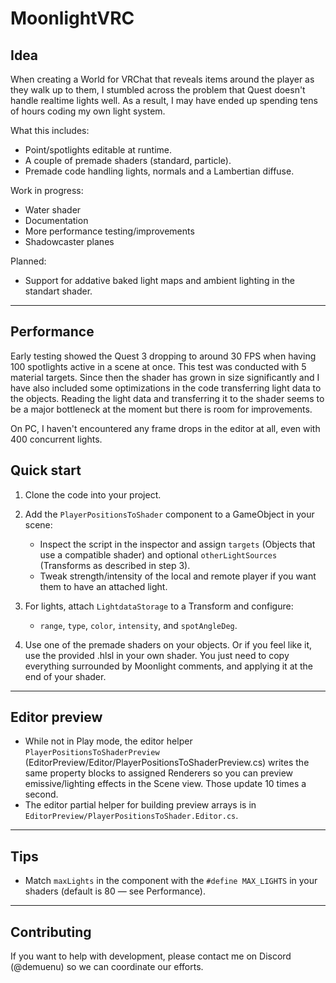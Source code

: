# MoonlightVRC

## Idea

When creating a World for VRChat that reveals items around the player as they walk up to them, I stumbled across the problem that Quest doesn't handle realtime lights well. As a result, I may have ended up spending tens of hours coding my own light system.

What this includes:
- Point/spotlights editable at runtime.
- A couple of premade shaders (standard, particle).
- Premade code handling lights, normals and a Lambertian diffuse.

Work in progress:
- Water shader
- Documentation
- More performance testing/improvements
- Shadowcaster planes
  
Planned:
- Support for addative baked light maps and ambient lighting in the standart shader.
  
---

## Performance

Early testing showed the Quest 3 dropping to around 30 FPS when having 100 spotlights active in a scene at once. This test was conducted with 5 material targets. Since then the shader has grown in size significantly and I have also included some optimizations in the code transferring light data to the objects. Reading the light data and transferring it to the shader seems to be a major bottleneck at the moment but there is room for improvements.

On PC, I haven't encountered any frame drops in the editor at all, even with 400 concurrent lights.

## Quick start

1. Clone the code into your project.

2. Add the `PlayerPositionsToShader` component to a GameObject in your scene:
   - Inspect the script in the inspector and assign `targets` (Objects that use a compatible shader) and optional `otherLightSources` (Transforms as described in step 3).
   - Tweak strength/intensity of the local and remote player if you want them to have an attached light.

3. For lights, attach `LightdataStorage` to a Transform and configure:
   - `range`, `type`, `color`, `intensity`, and `spotAngleDeg`.

4. Use one of the premade shaders on your objects. Or if you feel like it, use the provided .hlsl in your own shader. You just need to copy everything surrounded by Moonlight comments, and applying it at the end of your shader.

---

## Editor preview

- While not in Play mode, the editor helper `PlayerPositionsToShaderPreview` (EditorPreview/Editor/PlayerPositionsToShaderPreview.cs) writes the same property blocks to assigned Renderers so you can preview emissive/lighting effects in the Scene view. Those update 10 times a second.
- The editor partial helper for building preview arrays is in `EditorPreview/PlayerPositionsToShader.Editor.cs`.

---

## Tips

- Match `maxLights` in the component with the `#define MAX_LIGHTS` in your shaders (default is 80 — see Performance).

---

## Contributing

If you want to help with development, please contact me on Discord (@demuenu) so we can coordinate our efforts.
